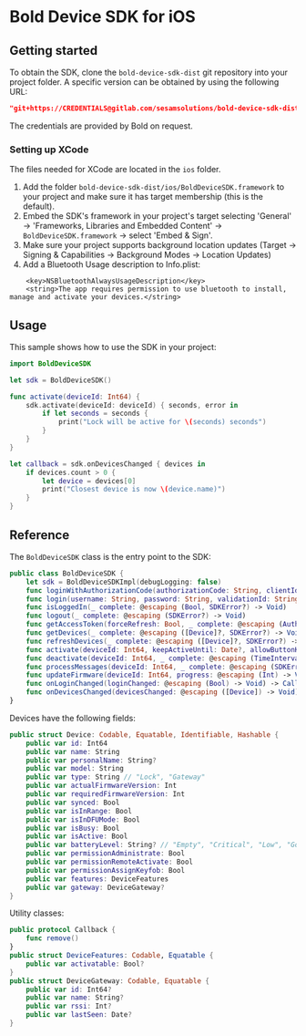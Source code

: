 # Bold Device SDK for iOS

## Getting started

To obtain the SDK, clone the `bold-device-sdk-dist` git repository into your project folder. A specific version can be obtained by using the following URL:

```json
"git+https://CREDENTIALS@gitlab.com/sesamsolutions/bold-device-sdk-dist.git#v1.0.7"
```

The credentials are provided by Bold on request.

### Setting up XCode

The files needed for XCode are located in the `ios` folder.
1. Add the folder `bold-device-sdk-dist/ios/BoldDeviceSDK.framework` to your project and make sure it has target membership (this is the default). 
2. Embed the SDK's framework in your project's target selecting 'General' &rarr; 'Frameworks, Libraries and Embedded Content' &rarr; `BoldDeviceSDK.framework` &rarr;  select 'Embed & Sign'.
3. Make sure your project supports background location updates (Target  &rarr; Signing & Capabilities  &rarr; Background Modes &rarr; Location Updates)
4. Add a Bluetooth Usage description to Info.plist:
```
	<key>NSBluetoothAlwaysUsageDescription</key>
	<string>The app requires permission to use bluetooth to install, manage and activate your devices.</string>

```

## Usage

This sample shows how to use the SDK in your project:

```swift
import BoldDeviceSDK

let sdk = BoldDeviceSDK()

func activate(deviceId: Int64) {
    sdk.activate(deviceId: deviceId) { seconds, error in
        if let seconds = seconds {
            print("Lock will be active for \(seconds) seconds")
        }
    }
}

let callback = sdk.onDevicesChanged { devices in
    if devices.count > 0 {
        let device = devices[0]
        print("Closest device is now \(device.name)")
    }
}
```

## Reference

The `BoldDeviceSDK` class is the entry point to the SDK:

```swift
public class BoldDeviceSDK {
    let sdk = BoldDeviceSDKImpl(debugLogging: false)
    func loginWithAuthorizationCode(authorizationCode: String, clientId: String, clientSecret: String, redirectUri: String?, _ complete: @escaping (AuthToken?, SDKError?) -> Void)
    func login(username: String, password: String, validationId: String, _ complete: @escaping (AuthToken?, SDKError?) -> Void)
    func isLoggedIn(_ complete: @escaping (Bool, SDKError?) -> Void)
    func logout(_ complete: @escaping (SDKError?) -> Void)
    func getAccessToken(forceRefresh: Bool, _ complete: @escaping (AuthToken?, SDKError?) -> Void)
    func getDevices(_ complete: @escaping ([Device]?, SDKError?) -> Void)
    func refreshDevices(_ complete: @escaping ([Device]?, SDKError?) -> Void)
    func activate(deviceId: Int64, keepActiveUntil: Date?, allowButtonKeepActiveCancel: Bool, _ complete: @escaping (TimeInterval?, SDKError?) -> Void)
    func deactivate(deviceId: Int64, _ complete: @escaping (TimeInterval?, SDKError?) -> Void)
    func processMessages(deviceId: Int64, _ complete: @escaping (SDKError?) -> Void)
    func updateFirmware(deviceId: Int64, progress: @escaping (Int) -> Void, _ complete: @escaping (SDKError?) -> Void)
    func onLoginChanged(loginChanged: @escaping (Bool) -> Void) -> Callback
    func onDevicesChanged(devicesChanged: @escaping ([Device]) -> Void) -> Callback
}
```

Devices have the following fields:

```swift
public struct Device: Codable, Equatable, Identifiable, Hashable {
    public var id: Int64
    public var name: String
    public var personalName: String?
    public var model: String
    public var type: String // "Lock", "Gateway"
    public var actualFirmwareVersion: Int
    public var requiredFirmwareVersion: Int
    public var synced: Bool
    public var isInRange: Bool
    public var isInDFUMode: Bool
    public var isBusy: Bool
    public var isActive: Bool
    public var batteryLevel: String? // "Empty", "Critical", "Low", "Good", "Excellent"
    public var permissionAdministrate: Bool
    public var permissionRemoteActivate: Bool
    public var permissionAssignKeyfob: Bool
    public var features: DeviceFeatures
    public var gateway: DeviceGateway?
}
```

Utility classes:

```swift
public protocol Callback {
    func remove()
}
public struct DeviceFeatures: Codable, Equatable {
    public var activatable: Bool?
}
public struct DeviceGateway: Codable, Equatable {
    public var id: Int64?
    public var name: String?
    public var rssi: Int?
    public var lastSeen: Date?
}
```
